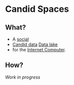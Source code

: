 # Candid Spaces

## What?

- A [social](https://en.wikipedia.org/wiki/Social_media)
- [Candid data](https://github.com/dfinity/candid) [Data lake](https://en.wikipedia.org/wiki/Data_lake)
- for the [Internet Computer](https://internetcomputer.org/).

## How?

_Work in progress_

